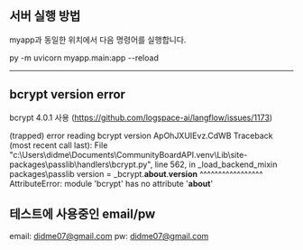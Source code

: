 ## 서버 실행 방법

myapp과 동일한 위치에서 다음 명령어를 실행합니다.

py -m uvicorn myapp.main:app --reload

---

## bcrypt version error

bcrypt 4.0.1 사용
(https://github.com/logspace-ai/langflow/issues/1173)

(trapped) error reading bcrypt version                            ApOhJXUIEvz.CdWB
Traceback (most recent call last):
  File "c:\Users\didme\Documents\CommunityBoardAPI\.venv\Lib\site-packages\passlib\handlers\bcrypt.py", line 562, in _load_backend_mixin                                                              packages\passlib
    version = _bcrypt.__about__.__version__
              ^^^^^^^^^^^^^^^^^
AttributeError: module 'bcrypt' has no attribute '__about__' 

## 테스트에 사용중인 email/pw

email: didme07@gmail.com
pw: didme07@gmail.com